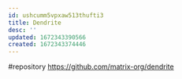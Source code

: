 ```yaml
---
id: ushcumm5vpxaw513thufti3
title: Dendrite
desc: ''
updated: 1672343390566
created: 1672343374446
---
```


#repository https://github.com/matrix-org/dendrite